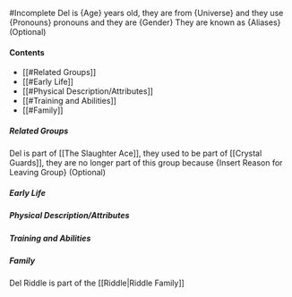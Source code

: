 #Incomplete
Del is {Age} years old, they are from {Universe} and they use {Pronouns} pronouns and they are {Gender}
They are known as {Aliases} (Optional)
#### Contents
- [[#Related Groups]]
- [[#Early Life]]
- [[#Physical Description/Attributes]]
- [[#Training and Abilities]]
- [[#Family]]
##### Related Groups
Del is part of [[The Slaughter Ace]], they used to be part of [[Crystal Guards]], they are no longer part of this group because {Insert Reason for Leaving Group} (Optional)
##### Early Life
##### Physical Description/Attributes
##### Training and Abilities
##### Family
Del Riddle is part of the [[Riddle|Riddle Family]] 